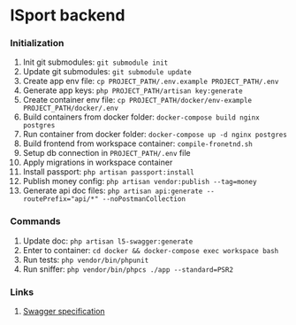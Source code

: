 # ISport backend

### Initialization
1. Init git submodules: `git submodule init`
2. Update git submodules: `git submodule update`
3. Create app env file: `cp PROJECT_PATH/.env.example PROJECT_PATH/.env`
4. Generate app keys: `php PROJECT_PATH/artisan key:generate`
5. Create container env file: `cp PROJECT_PATH/docker/env-example PROJECT_PATH/docker/.env`
6. Build containers from docker folder: `docker-compose build nginx postgres`
7. Run container from docker folder: `docker-compose up -d nginx postgres`
8. Build frontend from workspace container: `compile-fronetnd.sh`
9. Setup db connection in `PROJECT_PATH/.env` file
10. Apply migrations in workspace container
11. Install passport: `php artisan passport:install`
12. Publish money config: `php artisan vendor:publish --tag=money`
13. Generate api doc files: `php artisan api:generate --routePrefix="api/*" --noPostmanCollection`

### Commands
1. Update doc: `php artisan l5-swagger:generate`
2. Enter to container: `cd docker && docker-compose exec workspace bash`
3. Run tests: `php vendor/bin/phpunit`
4. Run sniffer: `php vendor/bin/phpcs ./app --standard=PSR2`

### Links
1. [Swagger specification](https://swagger.io/docs/specification/about/)